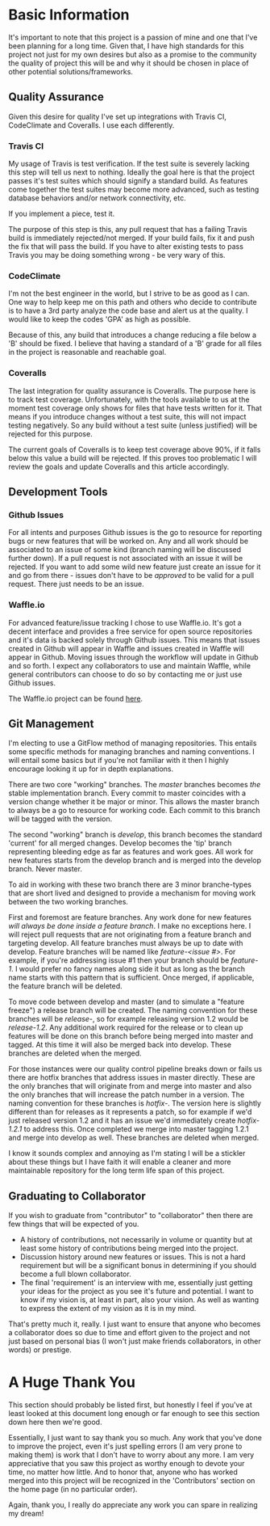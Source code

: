 # Basic Information

It's important to note that this project is a passion of mine and one that I've
been planning for a long time. Given that, I have high standards for this
project not just for my own desires but also as a promise to the community the
quality of project this will be and why it should be chosen in place of other
potential solutions/frameworks.

## Quality Assurance

Given this desire for quality I've set up integrations with Travis CI,
CodeClimate and Coveralls. I use each differently.

### Travis CI

My usage of Travis is test verification. If the test suite is severely lacking
this step will tell us next to nothing. Ideally the goal here is that the project
passes it's test suites which should signify a standard build. As features
come together the test suites may become more advanced, such as testing database
behaviors and/or network connectivity, etc.

If you implement a piece, test it.

The purpose of this step is this, any pull request that has a failing Travis
build is immediately rejected/not merged. If your build fails, fix it and push
the fix that will pass the build. If you have to alter existing tests to pass
Travis you may be doing something wrong - be very wary of this.

### CodeClimate

I'm not the best engineer in the world, but I strive to be as good as I can.
One way to help keep me on this path and others who decide to contribute is to
have a 3rd party analyze the code base and alert us at the quality. I would
like to keep the codes 'GPA' as high as possible.

Because of this, any build that introduces a change reducing a file below a 'B'
should be fixed. I believe that having a standard of a 'B' grade for all files
in the project is reasonable and reachable goal.

### Coveralls

The last integration for quality assurance is Coveralls. The purpose here is to
track test coverage. Unfortunately, with the tools available to us at the moment
test coverage only shows for files that have tests written for it. That means
if you introduce changes without a test suite, this will not impact testing
negatively. So any build without a test suite (unless justified) will be
rejected for this purpose.

The current goals of Coveralls is to keep test coverage above 90%, if it falls
below this value a build will be rejected. If this proves too problematic I will
review the goals and update Coveralls and this article accordingly.

## Development Tools

### Github Issues

For all intents and purposes Github issues is the go to resource for reporting
bugs or new features that will be worked on. Any and all work should be associated
to an issue of some kind (branch naming will be discussed further down). If a
pull request is not associated with an issue it will be rejected. If you want
to add some wild new feature just create an issue for it and go from there -
issues don't have to be _approved_ to be valid for a pull request. There just
needs to be an issue.

### Waffle.io

For advanced feature/issue tracking I chose to use Waffle.io. It's got a decent
interface and provides a free service for open source repositories and it's data
is backed solely through Github issues. This means that issues created in Github
will appear in Waffle and issues created in Waffle will appear in Github.
Moving issues through the workflow will update in Github and so forth. I expect
any collaborators to use and maintain Waffle, while general contributors can
choose to do so by contacting me or just use Github issues.

The Waffle.io project can be found [here](https://waffle.io/bbuck/dragon-mud).

## Git Management

I'm electing to use a GitFlow method of managing repositories. This entails some
specific methods for managing branches and naming conventions. I will entail
some basics but if you're not familiar with it then I highly encourage looking
it up for in depth explanations.

There are two core "working" branches. The *master* branches becomes _the_ stable
implementation branch. Every commit to master coincides with a version change
whether it be major or minor. This allows the master branch to always be a go to
resource for working code. Each commit to this branch will be tagged with the
version.

The second "working" branch is *develop*, this branch becomes the standard
'current' for all merged changes. Develop becomes the 'tip' branch representing
bleeding edge as far as features and work goes. All work for new features starts
from the develop branch and is merged into the develop branch. Never master.

To aid in working with these two branch there are 3 minor branche-types that
are short lived and designed to provide a mechanism for moving work between
the two working branches.

First and foremost are feature branches. Any work done for new features _will
always be done inside a feature branch_. I make no exceptions here. I will reject
pull requests that are not originating from a feature branch and targeting
develop. All feature branches must always be up to date with develop. Feature
branches will be named like *feature-<issue #>*. For example, if you're addressing
issue #1 then your branch should be *feature-1*. I would prefer no fancy names
along side it but as long as the branch name starts with this pattern that is
sufficient. Once merged, if applicable, the feature branch will be deleted.

To move code between develop and master (and to simulate a "feature freeze")
a release branch will be created. The naming convention for these branches will
be *release-<semver>*, so for example releasing version 1.2 would be *release-1.2*.
Any additional work required for the release or to clean up features will be done
on this branch before being merged into master and tagged. At this time it will
also be merged back into develop. These branches are deleted when the merged.

For those instances were our quality control pipeline breaks down or fails us
there are hotfix branches that address issues in master directly. These are
the only branches that will originate from and merge into master and also the
only branches that will increase the patch number in a version. The naming
convention for these branches is *hotfix-<sever>*. The version here is slightly
different than for releases as it represents a patch, so for example if we'd
just released version 1.2 and it has an issue we'd immediately create *hotfix-1.2.1*
to address this. Once completed we merge into master tagging 1.2.1 and merge
into develop as well. These branches are deleted when merged.

I know it sounds complex and annoying as I'm stating I will be a stickler about
these things but I have faith it will enable a cleaner and more maintainable
repository for the long term life span of this project.

## Graduating to Collaborator

If you wish to graduate from "contributor" to "collaborator" then there are few
things that will be expected of you.

 * A history of contributions, not necessarily in volume or quantity but at least
   some history of contributions being merged into the project.
 * Discussion history around new features or issues. This is not a hard requirement
   but will be a significant bonus in determining if you should become a full
   blown collaborator.
 * The final 'requirement' is an interview with me, essentially just getting your
   ideas for the project as you see it's future and potential. I want to know if
   my vision is, at least in part, also your vision. As well as wanting to
   express the extent of my vision as it is in my mind.

That's pretty much it, really. I just want to ensure that anyone who becomes a
collaborator does so due to time and effort given to the project and not just
based on personal bias (I won't just make friends collaborators, in other words)
or prestige.

# A Huge Thank You

This section should probably be listed first, but honestly I feel if you've
at least looked at this document long enough or far enough to see this section
down here then we're good.

Essentially, I just want to say thank you so much. Any work that you've done
to improve the project, even it's just spelling errors (I am very prone to
making them) is work that I don't have to worry about any more. I am very
appreciative that you saw this project as worthy enough to devote your time,
no matter how little. And to honor that, anyone who has worked merged
into this project will be recognized in the 'Contributors' section on the
home page (in no particular order).

Again, thank you, I really do appreciate any work you can spare in realizing
my dream!
